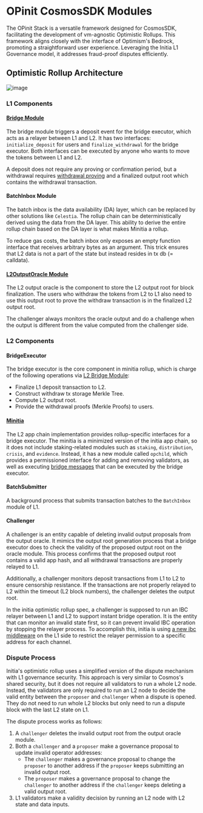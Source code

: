 # OPinit CosmosSDK Modules
The OPinit Stack is a versatile framework designed for CosmosSDK, facilitating the development of vm-agnostic Optimistic Rollups. This framework aligns closely with the interface of Optimism's Bedrock, promoting a straightforward user experience. Leveraging the Initia L1 Governance model, it addresses fraud-proof disputes efficiently.

## Optimistic Rollup Architecture

![image](https://github.com/initia-labs/OPinit/assets/160459432/77103140-73ef-41f2-95ba-682bee616f4e)


### L1 Components

#### [Bridge Module](./specs/l1_bridge.md)

The bridge module triggers a deposit event for the bridge executor, which acts as a relayer between L1 and L2. It has two interfaces: `initialize_deposit` for users and `finalize_withdrawal` for the bridge executor. Both interfaces can be executed by anyone who wants to move the tokens between L1 and L2.

A deposit does not require any proving or confirmation period, but a withdrawal requires [withdrawal proving](./specs/withdrawal_proving.md) and a finalized output root which contains the withdrawal transaction.

#### BatchInbox Module

The batch inbox is the data availability (DA) layer, which can be replaced by other solutions like `Celestia`. The rollup chain can be deterministically derived using the data from the DA layer. This ability to derive the entire rollup chain based on the DA layer is what makes Minitia a rollup.

To reduce gas costs, the batch inbox only exposes an empty function interface that receives arbitrary bytes as an argument. This trick ensures that L2 data is not a part of the state but instead resides in tx db (= calldata).

#### [L2OutputOracle Module](./specs/l2_output_oracle.md)

The L2 output oracle is the component to store the L2 output root for block finalization. The users who withdraw the tokens from L2 to L1 also need to use this output root to prove the withdraw transaction is in the finalized L2 output root.

The challenger always monitors the oracle output and do a challenge when the output is different from the value computed from the challenger side.

### L2 Components

#### BridgeExecutor

The bridge executor is the core component in minitia rollup, which is charge of the following operations via [L2 Bridge Module](./specs/l2_bridge.md):

* Finalize L1 deposit transaction to L2.
* Construct withdraw tx storage Merkle Tree.
* Compute L2 output root.
* Provide the withdrawal proofs (Merkle Proofs) to users.

#### [Minitia](./specs/minitia.md)

The L2 app chain implementation provides rollup-specific interfaces for a bridge executor. The minitia is a minimized version of the initia app chain, so it does not include staking-related modules such as `staking`, `distribution`, `crisis`, and `evidence`. Instead, it has a new module called `opchild`, which provides a permissioned interface for adding and removing validators, as well as executing [bridge messages](./specs/l2_bridge.md) that can be executed by the bridge executor.

#### BatchSubmitter

A background process that submits transaction batches to the `BatchInbox` module of L1.

#### Challenger

A challenger is an entity capable of deleting invalid output proposals from the output oracle. It mimics the output root generation process that a bridge executor does to check the validity of the proposed output root on the oracle module. This process confirms that the proposed output root contains a valid app hash, and all withdrawal transactions are properly relayed to L1.

Additionally, a challenger monitors deposit transactions from L1 to L2 to ensure censorship resistance. If the transactions are not properly relayed to L2 within the timeout (L2 block numbers), the challenger deletes the output root.

In the initia optimistic rollup spec, a challenger is supposed to run an IBC relayer between L1 and L2 to support instant bridge operation. It is the entity that can monitor an invalid state first, so it can prevent invalid IBC operation by stopping the relayer process. To accomplish this, initia is using [a new ibc middleware](https://github.com/initia-labs/initia/pull/86) on the L1 side to restrict the relayer permission to a specific address for each channel.

### Dispute Process

Initia's optimistic rollup uses a simplified version of the dispute mechanism with L1 governance security. This approach is very similar to Cosmos's shared security, but it does not require all validators to run a whole L2 node. Instead, the validators are only required to run an L2 node to decide the valid entity between the `proposer` and `challenger` when a dispute is opened. They do not need to run whole L2 blocks but only need to run a dispute block with the last L2 state on L1.

The dispute process works as follows:

1. A `challenger` deletes the invalid output root from the output oracle module.
2. Both a `challenger` and a `proposer` make a governance proposal to update invalid operator addresses:
    * The `challenger` makes a governance proposal to change the `proposer` to another address if the `proposer` keeps submitting an invalid output root.
    * The `proposer` makes a governance proposal to change the `challenger` to another address if the `challenger` keeps deleting a valid output root.
3. L1 validators make a validity decision by running an L2 node with L2 state and data inputs.
